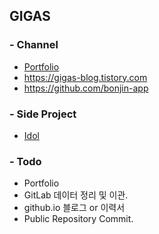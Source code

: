 ## GIGAS

### - Channel
* [Portfolio](http://gigas.synology.me:9090)
* https://gigas-blog.tistory.com
* https://github.com/bonjin-app

### - Side Project
* [Idol](http://gigas.synology.me:9091)

### - Todo
- Portfolio
- GitLab 데이터 정리 및 이관.
- github.io 블로그 or 이력서
- Public Repository Commit.
